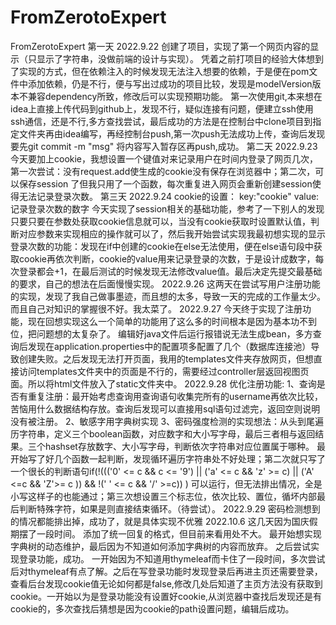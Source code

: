 # FromZerotoExpert

FromZerotoExpert
第一天 2022.9.22 创建了项目，实现了第一个网页内容的显示（只显示了字符串，没做前端的设计与实现）。
  凭着之前打项目的经验大体想到了实现的方式，但在依赖注入的时候发现无法注入想要的依赖，于是便在pom文件中添加依赖，仍是不行，便与写出过成功的项目比较，发现是modelVersion版本不兼容dependency所致，修改后可以实现预期功能。
  第一次使用git,本来想在idea上直接上传代码到github上，发现不行，疑似连接有问题，便建立ssh使用ssh通信，还是不行,多方查找尝试，最后成功的方法是在控制台中clone项目到指定文件夹再由idea编写，再经控制台push,第一次push无法成功上传，查询后发现要先git commit -m "msg" 将内容写入暂存区再push,成功。
第二天 2022.9.23
   今天要加上cookie，我想设置一个键值对来记录用户在时间内登录了网页几次，第一次尝试：没有request.add使生成的cookie没有保存在浏览器中；第二次，可以保存session
   了但我只用了一个函数，每次重复进入网页会重新创建session使得无法记录登录次数。
第三天 2022.9.24
cookie的设置： key:"cookie" value:记录登录次数的数字
   今天实现了session相关的基础功能，参考了一下别人的发现只要只要在参数处获取cookie信息就可以，当没有cookie获取时设置默认值，判断对应参数来实现相应的操作就可以了，然后我开始尝试实现我最初想实现的显示登录次数的功能：发现在if中创建的cookie在else无法使用，便在else语句段中获取cookie再依次判断，cookie的value用来记录登录的次数，于是设计成数字，每次登录都会+1，在最后测试的时候发现无法修改value值。最后决定先提交最基础的要求，自己的想法在后面慢慢实现。
2022.9.26
这两天在尝试写用户注册功能的实现，发现了我自己做事墨迹，而且想的太多，导致一天的完成的工作量太少。而且自己对知识的掌握很不好。我太菜了。
2022.9.27
今天终于实现了注册功能，现在回想实现这么一个简单的功能用了这么多的时间根本是因为基本功不到位，把问题想的太复杂了。
编辑好java文件后运行报错说无法生成bean，多方查询后发现在application.properties中的配置项多配置了几个（数据库连接池）导致创建失败。之后发现无法打开页面，我用的templates文件夹存放网页，但想直接访问templates文件夹中的页面是不行的，需要经过controller层返回视图页面。所以将html文件放入了static文件夹中。
2022.9.28
优化注册功能:
1、查询是否有重复注册：最开始考虑查询用查询语句收集完所有的username再依次比较，苦恼用什么数据结构存放。查询后发现可以直接用sql语句过滤完，返回空则说明没有被注册。
2、敏感字用字典树实现
3、密码强度检测的实现想法：从头到尾遍历字符串，定义三个boolean函数，对应数字和大小写字母，最后三者相与返回结果。三个hashset存放数字、大小写字母，判断依次字符串对应位置属于哪种。
最开始写了好几个函数一起判断，发现循环遍历字符串处不好处理；第二次就只写了一个很长的判断语句if(!((('0' <= c && c <= '9') || ('a' <= c && 'z' >= c) || ('A' <=c && 'Z'>= c )) && !(' ' <= c && '/' >=c)) ) 可以运行，但无法排出情况，全是小写这样子的也能通过；第三次想设置三个标志位，依次比较、置位，循坏内部最后判断特殊字符，如果是则直接结束循环。（待尝试）。
2022.9.29
密码检测想到的情况都能排出掉，成功了，就是具体实现不优雅
2022.10.6
这几天因为国庆假期摆了一段时间。
添加了统一回复的格式，但目前来看用处不大。
最开始想实现字典树的动态维护，最后因为不知道如何添加字典树的内容而放弃。
之后尝试实现登录功能，成功。
一开始因为不知道用thymeleaf而卡住了一段时间，多次尝试后对thymeleaf有点了解。之后在写登录功能时发现登录后再进主页还需要登录，查看后台发现cookie值无论如何都是false,修改几处后知道了主页方法没有获取到cookie。一开始以为是登录功能没有设置好cookie,从浏览器中查找后发现还是有cookie的，多次查找后猜想是因为cookie的path设置问题，编辑后成功。
